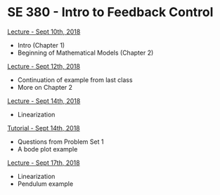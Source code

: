 # SE 380 - Intro to Feedback Control

[Lecture - Sept 10th, 2018 ](/se-380/lecture-09-10-19.md)
- Intro (Chapter 1)
- Beginning of Mathematical Models (Chapter 2)

[Lecture - Sept 12th, 2018](/se-380/lecture-09-12-18.md)
- Continuation of example from last class
- More on Chapter 2

[Lecture - Sept 14th, 2018](/se-380/lecture-09-14-18.md)
- Linearization

[Tutorial - Sept 14th, 2018](/se-380/tutorial-09-14-18.md)
- Questions from Problem Set 1
- A bode plot example

[Lecture - Sept 17th, 2018](/se-380/lecture-09-17-18.md)
- Linearization
- Pendulum example
